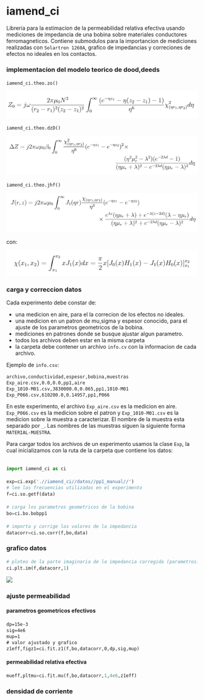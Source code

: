 # iamend_ci

Libreria para la estimacion de la permeabilidad relativa efectiva usando mediciones de impedancia de una bobina sobre materiales conductores ferromagneticos. Contiene submodulos para la importancion de mediciones realizadas con `Solartron 1260A`, grafico de impedancias y correciones de efectos no ideales en los contactos.

### implementacion del modelo teorico de dood,deeds

`iamend_ci.theo.zo()`

![img](https://raw.githubusercontent.com/carabedo/iamend_ci/master/imgs/0_1.png)

`iamend_ci.theo.dzD()`

![img](https://raw.githubusercontent.com/carabedo/iamend_ci/master/imgs/0_2.png)

`iamend_ci.theo.jhf()`

![img](https://raw.githubusercontent.com/carabedo/iamend_ci/master/imgs/0_3.png)

con:

![img](https://raw.githubusercontent.com/carabedo/iamend_ci/master/imgs/0_4.png)




### carga  y correccion datos

Cada experimento debe constar de:

- una medicion en aire, para el la correcion de los efectos no ideales.
- una medicion en un patron de mu,sigma y espesor conocido, para el ajuste de los parametros geometricos de la bobina.
- mediciones en patrones donde se busque ajustar algun parametro.
- todos los archivos deben estar en la misma carpeta
- la carpeta debe contener un archivo `info.cv` con la informacion de cada archivo.

Ejemplo de `info.csv`:

```
archivo,conductividad,espesor,bobina,muestras
Exp_aire.csv,0.0,0.0,pp1,aire
Exp_1010-M01.csv,3830000.0,0.065,pp1,1010-M01
Exp_P066.csv,610200.0,0.14957,pp1,P066
```
En este experimento, el archivo `Exp_aire.csv` es la medicion en aire. `Exp_P066.csv` es la medicion sobre el patron y `Exp_1010-M01.csv` es la medicion sobre la muestra a caracterizar. El nombre de la muestra esta separado por `_`. Las nombres de las muestras siguen la siguiente forma `MATERIAL-MUESTRA`.


Para cargar todos los archivos de un experimento usamos la clase `Exp`, la cual inicializamos con la ruta de la carpeta que contiene los datos:

```python

import iamend_ci as ci

exp=ci.exp('.//iamend_ci//datos//pp1_manual//')
# lee las frecuencias utilizadas en el experimento
f=ci.so.getf(data)

# carga los parametros geometricos de la bobina
bo=ci.bo.bobpp1

# importa y corrige los valores de la impedancia
datacorr=ci.so.corr(f,bo,data)
```

### grafico datos

```python
# ploteo de la parte imaginaria de la impedancia corregida (parametros: x,Y,n= id medicion )
ci.plt.im(f,datacorr,1)
```

![](/imgs/1.png)

### ajuste permeabilidad

#### parametros geometricos efectivos

```phyton
dp=15e-3
sig=4e6
mup=1
# valor ajustado y grafico
z1eff,figz1=ci.fit.z1(f,bo,datacorr,0,dp,sig,mup)
```

#### permeabilidad relativa efectiva

```python
mueff,pltmu=ci.fit.mu(f,bo,datacorr,1,4e6,z1eff)
```

### densidad de corriente





